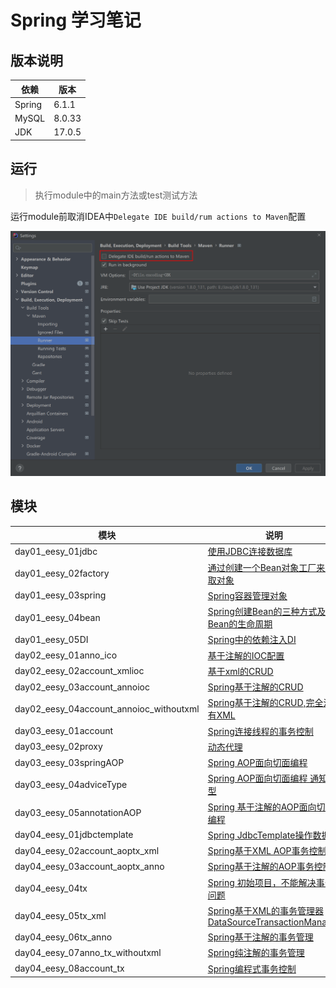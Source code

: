 # Spring 学习笔记

## 版本说明

| 依赖     | 版本     |
|--------|--------|
| Spring | 6.1.1  |
| MySQL  | 8.0.33 |
| JDK    | 17.0.5 |

## 运行

> 执行module中的main方法或test测试方法

运行module前取消IDEA中`Delegate IDE build/rum actions to Maven`配置

![20210621_232923](img/20210621_232923.png)

## 模块

| 模块                                      | 说明                                                                   |
|-----------------------------------------|----------------------------------------------------------------------|
| day01_eesy_01jdbc                       | [使用JDBC连接数据库](day01_eesy_01jdbc)[](day01_eesy_01jdbc)                |
| day01_eesy_02factory                    | [通过创建一个Bean对象工厂来获取对象](day01_eesy_02factory)                          |
| day01_eesy_03spring                     | [Spring容器管理对象](day01_eesy_03spring)                                  |
| day01_eesy_04bean                       | [Spring创建Bean的三种方式及Bean的生命周期](day01_eesy_04bean)                     |
| day01_eesy_05DI                         | [Spring中的依赖注入DI](day01_eesy_05DI)                                    |
| day02_eesy_01anno_ico                   | [基于注解的IOC配置](day02_eesy_01anno_ico)                                  |
| day02_eesy_02account_xmlioc             | [基于xml的CRUD](day02_eesy_02account_xmlioc)                            |
| day02_eesy_03account_annoioc            | [Spring基于注解的CRUD](day02_eesy_03account_annoioc)                      |
| day02_eesy_04account_annoioc_withoutxml | [Spring基于注解的CRUD,完全没有XML](day02_eesy_04account_annoioc_withoutxml)   |
| day03_eesy_01account                    | [Spring连接线程的事务控制](day03_eesy_01account)                              |
| day03_eesy_02proxy                      | [动态代理](day03_eesy_02proxy)                                           |
| day03_eesy_03springAOP                  | [Spring AOP面向切面编程](day03_eesy_03springAOP)                           |
| day03_eesy_04adviceType                 | [Spring AOP面向切面编程 通知类型](day03_eesy_04adviceType)                     |
| day03_eesy_05annotationAOP              | [Spring 基于注解的AOP面向切面编程](day03_eesy_05annotationAOP)                  |
| day04_eesy_01jdbctemplate               | [Spring JdbcTemplate操作数据库](day04_eesy_01jdbctemplate)                |
| day04_eesy_02account_aoptx_xml          | [Spring基于XML AOP事务控制](day04_eesy_02account_aoptx_xml)                |
| day04_eesy_03account_aoptx_anno         | [Spring基于注解的AOP事务控制](day04_eesy_03account_aoptx_anno)                |
| day04_eesy_04tx                         | [Spring 初始项目，不能解决事务问题](day04_eesy_04tx)                              |
| day04_eesy_05tx_xml                     | [Spring基于XML的事务管理器DataSourceTransactionManager](day04_eesy_05tx_xml) |
| day04_eesy_06tx_anno                    | [Spring基于注解的事务管理](day04_eesy_06tx_anno)                              |
| day04_eesy_07anno_tx_withoutxml         | [Spring纯注解的事务管理](day04_eesy_07anno_tx_withoutxml)                    |
| day04_eesy_08account_tx                 | [Spring编程式事务控制](day04_eesy_08account_tx)                             |

